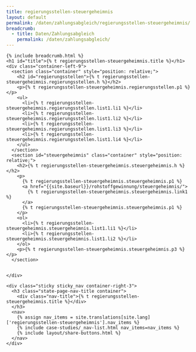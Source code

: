 ```yaml
---
title: regierungsstellen-steuergeheimnis
layout: default
permalink: /daten/zahlungsabgleich/regierungsstellen-steuergeheimnis/
breadcrumb:
  - title: Daten/Zahlungsabgleich
    permalink: /daten/zahlungsabgleich/
---
```


<main class="container-page-wrapper layout-state-pages">
  <section class="container" style="position: relative;">

    {% include breadcrumb.html %}
    <h1 id="title">{% t regierungsstellen-steuergeheimnis.title %}</h1>
    <div class="container-left-9">
      <section class="container" style="position: relative;">
        <h2 id="regierungsstellen">{% t regierungsstellen-steuergeheimnis.regierungsstellen.h %}</h2>
        <p>{% t regierungsstellen-steuergeheimnis.regierungsstellen.p1 %}</p>
        <ul>
          <li>{% t regierungsstellen-steuergeheimnis.regierungsstellen.list1.li1 %}</li>
          <li>{% t regierungsstellen-steuergeheimnis.regierungsstellen.list1.li2 %}</li>
          <li>{% t regierungsstellen-steuergeheimnis.regierungsstellen.list1.li3 %}</li>
          <li>{% t regierungsstellen-steuergeheimnis.regierungsstellen.list1.li4 %}</li>
        </ul>
      </section>
      <section id="steuergeheimnis" class="container" style="position: relative;">
        <h2>{% t regierungsstellen-steuergeheimnis.steuergeheimnis.h %}</h2>
        <p>
          {% t regierungsstellen-steuergeheimnis.steuergeheimnis.p1 %}
          <a href="{{site.baseurl}}/rohstoffgewinnung/steuergeheimnis/">
            {% t regierungsstellen-steuergeheimnis.steuergeheimnis.link1 %}
          </a>
          {% t regierungsstellen-steuergeheimnis.steuergeheimnis.p1 %}
        </p>
        <ol>
          <li>{% t regierungsstellen-steuergeheimnis.steuergeheimnis.list1.li1 %}</li>
          <li>{% t regierungsstellen-steuergeheimnis.steuergeheimnis.list1.li2 %}</li>
        </ol>
        <p>{% t regierungsstellen-steuergeheimnis.steuergeheimnis.p3 %}</p>
      </section>


    </div>

    <div class="sticky sticky_nav container-right-3">
      <h3 class="state-page-nav-title container">
        <div class="nav-title">{% t regierungsstellen-steuergeheimnis.title %}</div>
      </h3>
      <nav>
        {% assign nav_items = site.translations[site.lang]['regierungsstellen-steuergeheimnis'].nav_items %}
        {% include case-studies/_nav-list.html nav_items=nav_items %}
        {% include layout/share-buttons.html %}
      </nav>
    </div>
  </section>
</main>

<script src="https://ajax.googleapis.com/ajax/libs/jquery/1.12.4/jquery.min.js"></script>
<script type="text/javascript" src="//cdn.jsdelivr.net/jquery.slick/1.6.0/slick.min.js"></script>
<script type="text/javascript" src="{{ site.baseurl_root }}/js/lib/static.min.js" charset="utf-8"></script>
<script type="text/javascript" src="https://cdnjs.cloudflare.com/ajax/libs/jqPlot/1.0.8/jquery.jqplot.min.js"></script>
<link rel="stylesheet" type="text/css" href="https://cdnjs.cloudflare.com/ajax/libs/jqPlot/1.0.8/jquery.jqplot.min.css"/>
<script type="text/javascript" src="https://cdnjs.cloudflare.com/ajax/libs/jqPlot/1.0.8/plugins/jqplot.barRenderer.min.js"></script>
<script type="text/javascript" src="https://cdnjs.cloudflare.com/ajax/libs/jqPlot/1.0.8/plugins/jqplot.pieRenderer.min.js"></script>
<script type="text/javascript" src="https://cdnjs.cloudflare.com/ajax/libs/jqPlot/1.0.8/plugins/jqplot.categoryAxisRenderer.min.js"></script>
<script type="text/javascript" src="https://cdnjs.cloudflare.com/ajax/libs/jqPlot/1.0.8/plugins/jqplot.pointLabels.min.js"></script>

<script type="text/javascript" src="{{ site.baseurl_root }}/js/pages/barGraph.js" charset="utf-8"></script>
<script type="text/javascript" src="{{ site.baseurl_root }}/js/lib/explore.min.js" charset="utf-8"></script>
